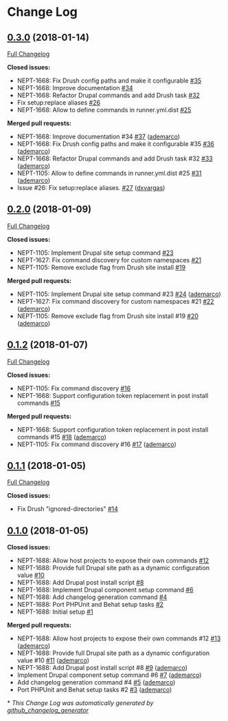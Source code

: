 # Change Log

## [0.3.0](https://github.com/ec-europa/oe-task-runner/tree/0.3.0) (2018-01-14)
[Full Changelog](https://github.com/ec-europa/oe-task-runner/compare/0.2.0...0.3.0)

**Closed issues:**

- NEPT-1668: Fix Drush config paths and make it configurable [\#35](https://github.com/ec-europa/oe-task-runner/issues/35)
- NEPT-1668: Improve documentation [\#34](https://github.com/ec-europa/oe-task-runner/issues/34)
- NEPT-1668: Refactor Drupal commands and add Drush task [\#32](https://github.com/ec-europa/oe-task-runner/issues/32)
- Fix setup:replace aliases [\#26](https://github.com/ec-europa/oe-task-runner/issues/26)
- NEPT-1668: Allow to define commands in runner.yml.dist [\#25](https://github.com/ec-europa/oe-task-runner/issues/25)

**Merged pull requests:**

- NEPT-1668: Improve documentation \#34 [\#37](https://github.com/ec-europa/oe-task-runner/pull/37) ([ademarco](https://github.com/ademarco))
- NEPT-1668: Fix Drush config paths and make it configurable \#35 [\#36](https://github.com/ec-europa/oe-task-runner/pull/36) ([ademarco](https://github.com/ademarco))
- NEPT-1668: Refactor Drupal commands and add Drush task \#32 [\#33](https://github.com/ec-europa/oe-task-runner/pull/33) ([ademarco](https://github.com/ademarco))
- NEPT-1105: Allow to define commands in runner.yml.dist \#25 [\#31](https://github.com/ec-europa/oe-task-runner/pull/31) ([ademarco](https://github.com/ademarco))
- Issue \#26: Fix setup:replace aliases. [\#27](https://github.com/ec-europa/oe-task-runner/pull/27) ([dxvargas](https://github.com/dxvargas))

## [0.2.0](https://github.com/ec-europa/oe-task-runner/tree/0.2.0) (2018-01-09)
[Full Changelog](https://github.com/ec-europa/oe-task-runner/compare/0.1.2...0.2.0)

**Closed issues:**

- NEPT-1105: Implement Drupal site setup command [\#23](https://github.com/ec-europa/oe-task-runner/issues/23)
- NEPT-1627: Fix command discovery for custom namespaces [\#21](https://github.com/ec-europa/oe-task-runner/issues/21)
- NEPT-1105: Remove exclude flag from Drush site install [\#19](https://github.com/ec-europa/oe-task-runner/issues/19)

**Merged pull requests:**

- NEPT-1105: Implement Drupal site setup command \#23 [\#24](https://github.com/ec-europa/oe-task-runner/pull/24) ([ademarco](https://github.com/ademarco))
- NEPT-1627: Fix command discovery for custom namespaces \#21 [\#22](https://github.com/ec-europa/oe-task-runner/pull/22) ([ademarco](https://github.com/ademarco))
- NEPT-1105: Remove exclude flag from Drush site install \#19 [\#20](https://github.com/ec-europa/oe-task-runner/pull/20) ([ademarco](https://github.com/ademarco))

## [0.1.2](https://github.com/ec-europa/oe-task-runner/tree/0.1.2) (2018-01-07)
[Full Changelog](https://github.com/ec-europa/oe-task-runner/compare/0.1.1...0.1.2)

**Closed issues:**

- NEPT-1105: Fix command discovery [\#16](https://github.com/ec-europa/oe-task-runner/issues/16)
- NEPT-1668: Support configuration token replacement in post install commands [\#15](https://github.com/ec-europa/oe-task-runner/issues/15)

**Merged pull requests:**

- NEPT-1668: Support configuration token replacement in post install commands \#15 [\#18](https://github.com/ec-europa/oe-task-runner/pull/18) ([ademarco](https://github.com/ademarco))
- NEPT-1105: Fix command discovery \#16 [\#17](https://github.com/ec-europa/oe-task-runner/pull/17) ([ademarco](https://github.com/ademarco))

## [0.1.1](https://github.com/ec-europa/oe-task-runner/tree/0.1.1) (2018-01-05)
[Full Changelog](https://github.com/ec-europa/oe-task-runner/compare/0.1.0...0.1.1)

**Closed issues:**

- Fix Drush "ignored-directories" [\#14](https://github.com/ec-europa/oe-task-runner/issues/14)

## [0.1.0](https://github.com/ec-europa/oe-task-runner/tree/0.1.0) (2018-01-05)
**Closed issues:**

- NEPT-1688: Allow host projects to expose their own commands [\#12](https://github.com/ec-europa/oe-task-runner/issues/12)
- NEPT-1688: Provide full Drupal site path as a dynamic configuration value [\#10](https://github.com/ec-europa/oe-task-runner/issues/10)
- NEPT-1688: Add Drupal post install script [\#8](https://github.com/ec-europa/oe-task-runner/issues/8)
- NEPT-1688: Implement Drupal component setup command [\#6](https://github.com/ec-europa/oe-task-runner/issues/6)
- NEPT-1688: Add changelog generation command [\#4](https://github.com/ec-europa/oe-task-runner/issues/4)
- NEPT-1688: Port PHPUnit and Behat setup tasks [\#2](https://github.com/ec-europa/oe-task-runner/issues/2)
- NEPT-1688: Initial setup [\#1](https://github.com/ec-europa/oe-task-runner/issues/1)

**Merged pull requests:**

- NEPT-1688: Allow host projects to expose their own commands \#12 [\#13](https://github.com/ec-europa/oe-task-runner/pull/13) ([ademarco](https://github.com/ademarco))
- NEPT-1688: Provide full Drupal site path as a dynamic configuration value \#10 [\#11](https://github.com/ec-europa/oe-task-runner/pull/11) ([ademarco](https://github.com/ademarco))
- NEPT-1688: Add Drupal post install script \#8 [\#9](https://github.com/ec-europa/oe-task-runner/pull/9) ([ademarco](https://github.com/ademarco))
- Implement Drupal component setup command \#6 [\#7](https://github.com/ec-europa/oe-task-runner/pull/7) ([ademarco](https://github.com/ademarco))
- Add changelog generation command \#4 [\#5](https://github.com/ec-europa/oe-task-runner/pull/5) ([ademarco](https://github.com/ademarco))
- Port PHPUnit and Behat setup tasks \#2 [\#3](https://github.com/ec-europa/oe-task-runner/pull/3) ([ademarco](https://github.com/ademarco))



\* *This Change Log was automatically generated by [github_changelog_generator](https://github.com/skywinder/Github-Changelog-Generator)*